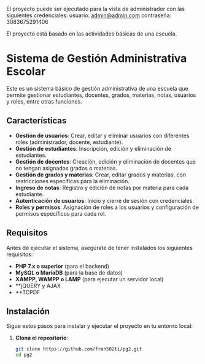 El proyecto puede ser ejecutado para la vista de administrador con las siguientes credenciales:
usuario: admin@admin.com
contraseña: 3083675291406

El proyecto está basado en las actividades básicas de una escuela.

# Sistema de Gestión Administrativa Escolar

Este es un sistema básico de gestión administrativa de una escuela que permite gestionar estudiantes, docentes, grados, materias, notas, usuarios y roles, entre otras funciones.

## Características

- **Gestión de usuarios**: Crear, editar y eliminar usuarios con diferentes roles (administrador, docente, estudiante).
- **Gestión de estudiantes**: Inscripción, edición y eliminación de estudiantes.
- **Gestión de docentes**: Creación, edición y eliminación de docentes que no tengan asignados grados o materias.
- **Gestión de grados y materias**: Crear, editar grados y materias, con restricciones específicas para la eliminación.
- **Ingreso de notas**: Registro y edición de notas por materia para cada estudiante.
- **Autenticación de usuarios**: Inicio y cierre de sesión con credenciales.
- **Roles y permisos**: Asignación de roles a los usuarios y configuración de permisos específicos para cada rol.

## Requisitos

Antes de ejecutar el sistema, asegúrate de tener instalados los siguientes requisitos:

- **PHP 7.x o superior** (para el backend)
- **MySQL o MariaDB** (para la base de datos)
- **XAMPP, WAMPP o LAMP** (para ejecutar un servidor local)
- **jQUERY y AJAX
- **TCPDF

## Instalación

Sigue estos pasos para instalar y ejecutar el proyecto en tu entorno local:

1. **Clona el repositorio**:

   ```bash
   git clone https://github.com/fran502ti/pg2.git
   cd pg2
